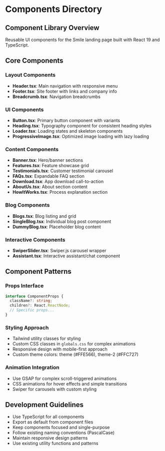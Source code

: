 # Components Directory

## Component Library Overview
Reusable UI components for the Smile landing page built with React 19 and TypeScript.

## Core Components

### Layout Components
- **Header.tsx**: Main navigation with responsive menu
- **Footer.tsx**: Site footer with links and company info
- **Breadcrumb.tsx**: Navigation breadcrumbs

### UI Components
- **Button.tsx**: Primary button component with variants
- **Heading.tsx**: Typography component for consistent heading styles
- **Loader.tsx**: Loading states and skeleton components
- **ProgressiveImage.tsx**: Optimized image loading with lazy loading

### Content Components
- **Banner.tsx**: Hero/banner sections
- **Features.tsx**: Feature showcase grid
- **Testimonials.tsx**: Customer testimonial carousel
- **FAQs.tsx**: Expandable FAQ section
- **Download.tsx**: App download call-to-action
- **AboutUs.tsx**: About section content
- **HowItWorks.tsx**: Process explanation section

### Blog Components
- **Blogs.tsx**: Blog listing and grid
- **SingleBlog.tsx**: Individual blog post component
- **DummyBlog.tsx**: Placeholder blog content

### Interactive Components
- **SwiperSlider.tsx**: Swiper.js carousel wrapper
- **Assistant.tsx**: Interactive assistant/chat component

## Component Patterns

### Props Interface
```typescript
interface ComponentProps {
  className?: string;
  children?: React.ReactNode;
  // Specific props...
}
```

### Styling Approach
- Tailwind utility classes for styling
- Custom CSS classes in `globals.css` for complex animations
- Responsive design with mobile-first approach
- Custom theme colors: theme (#FFE566), theme-2 (#FFC727)

### Animation Integration
- Use GSAP for complex scroll-triggered animations
- CSS animations for hover effects and simple transitions
- Swiper for carousels with custom styling

## Development Guidelines
- Use TypeScript for all components
- Export as default from component files
- Keep components focused and single-purpose
- Follow existing naming conventions (PascalCase)
- Maintain responsive design patterns
- Use existing utility functions and patterns